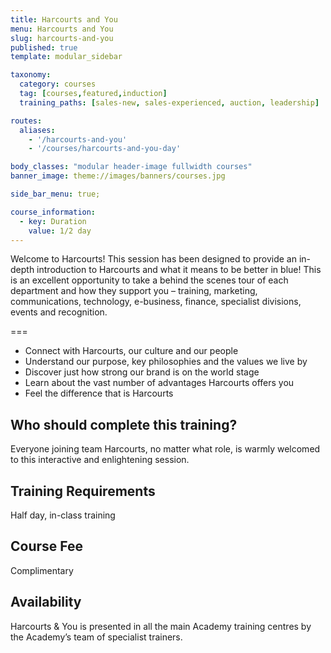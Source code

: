```yaml
---
title: Harcourts and You
menu: Harcourts and You
slug: harcourts-and-you
published: true
template: modular_sidebar

taxonomy:
  category: courses
  tag: [courses,featured,induction]
  training_paths: [sales-new, sales-experienced, auction, leadership]

routes:
  aliases:
    - '/harcourts-and-you'
    - '/courses/harcourts-and-you-day'

body_classes: "modular header-image fullwidth courses"
banner_image: theme://images/banners/courses.jpg

side_bar_menu: true;

course_information:
  - key: Duration
    value: 1/2 day
---
```


Welcome to Harcourts! This session has been designed to provide an in-depth introduction to Harcourts and what it means to be better in blue! 
This is an excellent opportunity to take a behind the scenes tour of each department and how they support you – training, marketing, communications, technology, e-business, finance, specialist divisions, events and recognition.

===

- Connect with Harcourts, our culture and our people
- Understand our purpose, key philosophies and the values we live by
- Discover just how strong our brand is on the world stage
- Learn about the vast number of advantages Harcourts offers you
- Feel the difference that is Harcourts

## Who should complete this training?
Everyone joining team Harcourts, no matter what role, is warmly welcomed to this interactive and enlightening session.

## Training Requirements
Half day, in-class training

## Course Fee
Complimentary

## Availability
Harcourts & You is presented in all the main Academy training centres by the Academy’s team of specialist trainers.
